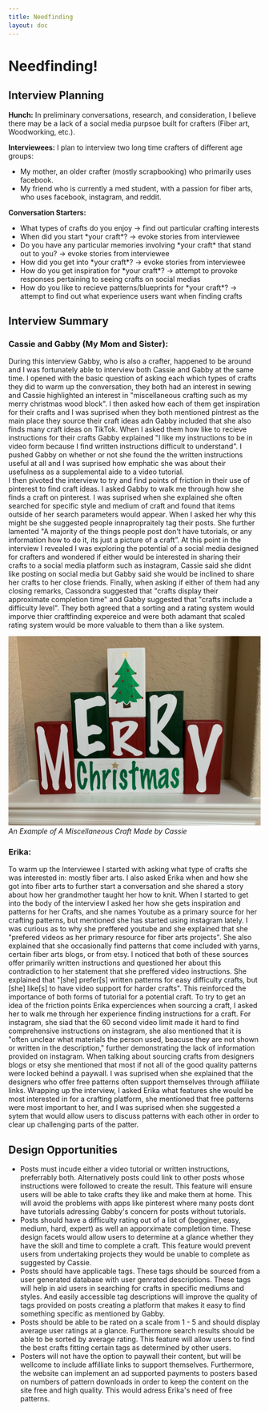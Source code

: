 ```yaml
---
title: Needfinding
layout: doc
---
```


# Needfinding!

## Interview Planning

**Hunch:** In preliminary conversations, research, and consideration, I believe there may be a lack of a social media purpsoe built for crafters (Fiber art, Woodworking, etc.).

**Interviewees:** I plan to interview two long time crafters of different age groups: 
- My mother, an older crafter (mostly scrapbooking) who primarily uses facebook.
- My friend who is currently a med student, with a passion for fiber arts, who uses facebook, instagram, and reddit.

**Conversation Starters:**
- What types of crafts do you enjoy -> find out particular crafting interests
- When did you start \*your craft\*? -> evoke stories from interviewee
- Do you have any particular memories involving \*your craft\* that stand out to you? -> evoke stories from interviewee
- How did you get into \*your craft\*? -> evoke stories from interviewee
- How do you get inspiration for \*your craft\*? -> attempt to provoke responses pertaining to seeing crafts on social medias
- How do you like to recieve patterns/blueprints for \*your craft\*? -> attempt to find out what experience users want when finding crafts

## Interview Summary
### Cassie and Gabby (My Mom and Sister):
During this interview Gabby, who is also a crafter, happened to be around and I was fortunately able to interview both Cassie and Gabby at the same time. I opened with the basic question of asking each which types of crafts they did to warm up the conversation, they both had an interest in sewing and Cassie highlighted an interest in "miscellaneous crafting such as my merry christmas wood block". I then asked how each of them get inspiration for their crafts and I was suprised when they both mentioned pintrest as the main place they source their craft ideas adn Gabby included that she also finds many craft ideas on TikTok. When I asked them how like to recieve instructions for their crafts Gabby explained "I like my instructions to be in video form because I find written instructions difficult to understand". I pushed Gabby on whether or not she found the the written instructions useful at all and I was suprised how emphatic she was about their usefulness as a supplemental aide to a video tutorial. \
I then pivoted the interview to try and find points of friction in their use of pinterest to find craft ideas. I asked Gabby to walk me through how she finds a craft on pinterest. I was suprised when she explained she often searched for specific style and medium of craft and found that items outside of her search parameters would appear. When I asked her why this might be she suggested people innapropraitely tag their posts. She further lamented  "A majority of the things people post don't have tutorials, or any information how to do it, its just a picture of a craft”. At this point in the interview I revealed I was exploring the potential of a social media designed for crafters and wondered if either would be interested in sharing their crafts to a social media platform such as instagram, Cassie said she didnt like posting on social media but Gabby said she would be inclined to share her crafts to her close friends. Finally, when asking if either of them had any closing remarks, Cassondra suggested that "crafts display their approximate completion time" and Gabby suggested that "crafts include a difficulty level". They both agreed that a sorting and a rating system would imporve thier craftfinding expereice and were both adamant that scaled rating system would be more valuable to them than a like system.


![An Example of A Miscellaneous Craft Made by Cassie](../Assets/christmasBlocks.jpg)
*An Example of A Miscellaneous Craft Made by Cassie*

### Erika:
To warm up the Interviewee I started with asking what type of crafts she was interested in: mostly fiber arts. I also asked Erika when and how she got into fiber arts to further start a conversation and she shared a story about how her grandmother taught her how to knit. When I started to get into the body of the interview I asked her how she gets inspiration and patterns for her Crafts, and she names Youtube as a primary source for her crafting patterns, but mentioned she has started using instagram lately. I was curious as to why she preffered youtube and she explained that she "prefered videos as her primary resource for fiber arts projects". She also explained that she occasionally find patterns that come included with yarns, certain fiber arts blogs, or from etsy. I noticed that both of these sources offer primarily written instructions and questioned her about this contradiction to her statement that she preffered video instructions. She explained that "\[she\] prefer\[s\] written patterns for easy difficulty crafts, but \[she\] like\[s\] to have video support for harder crafts". This reinforced the importance of both forms of tutorial for a potential craft.
To try to get an idea of the friction points Erika experciences when sourcing a craft, I asked her to walk me through her experience finding instructions for a craft. For instagram, she siad that the 60 second video limit made it hard to find comprehensive instructions on instagram, she also mentioned that it is "often unclear what materials the person used, beacuse they are not shown or written in the description," further demonstrating the lack of information provided on instagram. When talking about sourcing crafts from designers blogs or etsy she mentioned that most if not all of the good quality patterns were locked behind a paywall. I was suprised when she explained that the designers who offer free patterns often support themselves through affiliate links. Wrapping up the interview, I asked Erika what features she would be most interested in for a crafting platform, she mentioned that free patterns were most important to her, and I was suprised when she suggested a sytem that would allow users to discuss patterns with each other in order to clear up challenging parts of the patter.

## Design Opportunities
- Posts must incude either a video tutorial or written instructions, preferrably both. Alternatively posts could link to other posts whose instructions were followed to create the result. This feature will ensure users will be able to take crafts they like and make them at home. This will avoid the problems with apps like pinterest where many posts dont have tutorials adressing Gabby's concern for posts without tutorials.
- Posts should have a difficulty rating out of a list of (begginer, easy, medium, hard, expert) as well an apporximate completion time. These design facets would allow users to determine at a glance whether they have the skill and time to complete a craft. This feature would prevent users from undertaking projects they would be unable to complete as suggested by Cassie.
- Posts should have applicable tags. These tags should be sourced from a user generated database with user genrated descriptions. These tags will help in aid users in searching for crafts in specific mediums and styles. And easily accessible tag descriptions will improve the quality of tags provided on posts creating a platform that makes it easy to find something specific as mentioned by Gabby.
- Posts should be able to be rated on a scale from 1 - 5 and should display average user ratings at a glance. Furthermore search results should be able to be sorted by average rating. This feature will allow users to find the best crafts fitting certain tags as determined by other users.
- Posters will not have the option to paywall their content, but will be wellcome to include affilliate links to support themselves. Furthermore, the website can implement an ad supported payments to posters based on numbers of pattern downloads in order to keep the content on the site free and high quality. This would adress Erika's need of free patterns.
